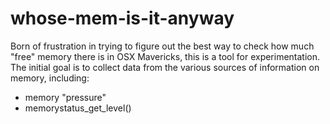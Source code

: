 whose-mem-is-it-anyway
======================

Born of frustration in trying to figure out the best way to check how much "free" memory there is in OSX Mavericks, this is a tool for experimentation. The initial goal is to collect data from the various sources of information on memory, including:
* memory "pressure"
* memorystatus_get_level()
